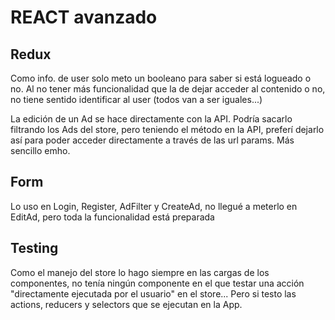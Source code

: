 # REACT avanzado

## Redux

Como info. de user solo meto un booleano para saber si está logueado o no. Al no tener más funcionalidad que la de dejar acceder al contenido o no, no tiene sentido identificar al user (todos van a ser iguales...)

La edición de un Ad se hace directamente con la API. Podría sacarlo filtrando los Ads del store, pero teniendo el método en la API, preferí dejarlo así para poder acceder directamente a través de las url params. Más sencillo emho.

## Form
Lo uso en Login, Register, AdFilter y CreateAd, no llegué a meterlo en EditAd, pero toda la funcionalidad está preparada

## Testing

Como el manejo del store lo hago siempre en las cargas de los componentes, no tenía ningún componente en el que testar una acción "directamente ejecutada por el usuario" en el store... Pero si testo las actions, reducers y selectors que se ejecutan en la App.